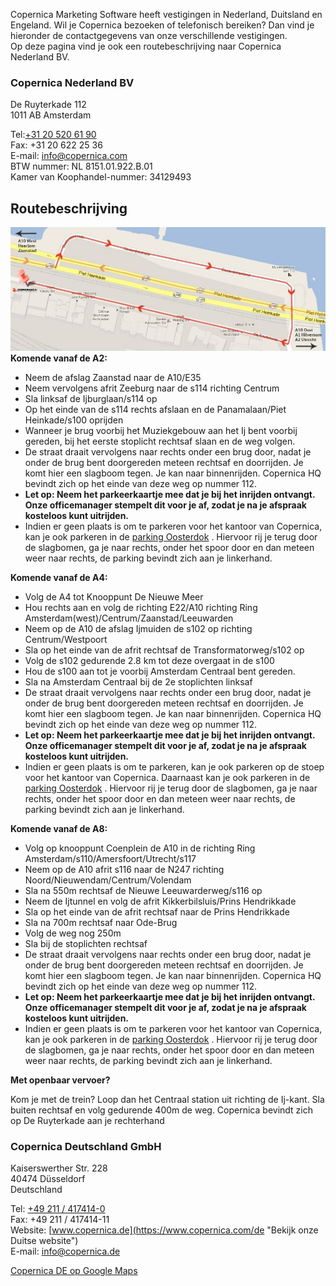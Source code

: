 Copernica Marketing Software heeft vestigingen in Nederland, Duitsland
en Engeland. Wil je Copernica bezoeken of telefonisch bereiken? Dan vind
je hieronder de contactgegevens van onze verschillende vestigingen.\
 Op deze pagina vind je ook een routebeschrijving naar Copernica
Nederland BV.

### Copernica Nederland BV

De Ruyterkade 112\
 1011 AB Amsterdam

Tel:[+31 20 520 61 90](tel:0031-205-206-190) \
 Fax: +31 20 622 25 36 \
 E-mail: [info@copernica.com](mailto:info@copernica.com "Email ons") \
 BTW nummer: NL 8151.01.922.B.01 \
 Kamer van Koophandel-nummer: 34129493

Routebeschrijving
-----------------

![route naar Copernica](../images/copernica-route.jpg "Route naar hoofdkantoor Copernica")
**Komende vanaf de A2:**

-   Neem de afslag Zaanstad naar de A10/E35
-   Neem vervolgens afrit Zeeburg naar de s114 richting Centrum
-   Sla linksaf de Ijburglaan/s114 op
-   Op het einde van de s114 rechts afslaan en de Panamalaan/Piet
    Heinkade/s100 oprijden
-   Wanneer je brug voorbij het Muziekgebouw aan het Ij bent voorbij
    gereden, bij het eerste stoplicht rechtsaf slaan en de weg volgen.
-   De straat draait vervolgens naar rechts onder een brug door, nadat
    je onder de brug bent doorgereden meteen rechtsaf en doorrijden. Je
    komt hier een slagboom tegen. Je kan naar binnenrijden. Copernica HQ
    bevindt zich op het einde van deze weg op nummer 112.
-   **Let op: Neem het parkeerkaartje mee dat je bij het inrijden
    ontvangt. Onze officemanager stempelt dit voor je af, zodat je na je
    afspraak kosteloos kunt uitrijden.**
-   Indien er geen plaats is om te parkeren voor het kantoor van
    Copernica, kan je ook parkeren in de [parking
    Oosterdok](http://www.oosterdokparking.nl/) . Hiervoor rij je terug
    door de slagbomen, ga je naar rechts, onder het spoor door en dan
    meteen weer naar rechts, de parking bevindt zich aan je linkerhand.

**Komende vanaf de A4:**

-   Volg de A4 tot Knooppunt De Nieuwe Meer
-   Hou rechts aan en volg de richting E22/A10 richting Ring
    Amsterdam(west)/Centrum/Zaanstad/Leeuwarden
-   Neem op de A10 de afslag Ijmuiden de s102 op richting
    Centrum/Westpoort
-   Sla op het einde van de afrit rechtsaf de Transformatorweg/s102 op
-   Volg de s102 gedurende 2.8 km tot deze overgaat in de s100
-   Hou de s100 aan tot je voorbij Amsterdam Centraal bent gereden.
-   Sla na Amsterdam Centraal bij de 2e stoplichten linksaf
-   De straat draait vervolgens naar rechts onder een brug door, nadat
    je onder de brug bent doorgereden meteen rechtsaf en doorrijden. Je
    komt hier een slagboom tegen. Je kan naar binnenrijden. Copernica HQ
    bevindt zich op het einde van deze weg op nummer 112.
-   **Let op: Neem het parkeerkaartje mee dat je bij het inrijden
    ontvangt. Onze officemanager stempelt dit voor je af, zodat je na je
    afspraak kosteloos kunt uitrijden.**
-   Indien er geen plaats is om te parkeren, kan je ook parkeren op de
    stoep voor het kantoor van Copernica. Daarnaast kan je ook parkeren
    in de [parking Oosterdok](http://www.oosterdokparking.nl/) .
    Hiervoor rij je terug door de slagbomen, ga je naar rechts, onder
    het spoor door en dan meteen weer naar rechts, de parking bevindt
    zich aan je linkerhand.

**Komende vanaf de A8:**

-   Volg op knooppunt Coenplein de A10 in de richting Ring
    Amsterdam/s110/Amersfoort/Utrecht/s117
-   Neem op de A10 afrit s116 naar de N247 richting
    Noord/Nieuwendam/Centrum/Volendam
-   Sla na 550m rechtsaf de Nieuwe Leeuwarderweg/s116 op
-   Neem de Ijtunnel en volg de afrit Kikkerbilsluis/Prins Hendrikkade
-   Sla op het einde van de afrit rechtsaf naar de Prins Hendrikkade
-   Sla na 700m rechtsaf naar Ode-Brug
-   Volg de weg nog 250m
-   Sla bij de stoplichten rechtsaf
-   De straat draait vervolgens naar rechts onder een brug door, nadat
    je onder de brug bent doorgereden meteen rechtsaf en doorrijden. Je
    komt hier een slagboom tegen. Je kan naar binnenrijden. Copernica HQ
    bevindt zich op het einde van deze weg op nummer 112.
-   **Let op: Neem het parkeerkaartje mee dat je bij het inrijden
    ontvangt. Onze officemanager stempelt dit voor je af, zodat je na je
    afspraak kosteloos kunt uitrijden.**
-   Indien er geen plaats is om te parkeren voor het kantoor van
    Copernica, kan je ook parkeren in de [parking
    Oosterdok](http://www.oosterdokparking.nl/) . Hiervoor rij je terug
    door de slagbomen, ga je naar rechts, onder het spoor door en dan
    meteen weer naar rechts, de parking bevindt zich aan je linkerhand.

**Met openbaar vervoer?**

Kom je met de trein? Loop dan het Centraal station uit richting de
Ij-kant. Sla buiten rechtsaf en volg gedurende 400m de weg. Copernica
bevindt zich op De Ruyterkade aan je rechterhand

### Copernica Deutschland GmbH

Kaiserswerther Str. 228 \
 40474 Düsseldorf \
 Deutschland

Tel: [+49 211 / 417414-0](tel:0049-211-417-4140) \
 Fax: +49 211 / 417414-11 \
 Website: [www.copernica.de](https://www.copernica.com/de "Bekijk onze Duitse website") \
 E-mail: [info@copernica.de](mailto:info@copernica.de "E-mail onze Duitse collega's")

[Copernica DE op Google
Maps](https://maps.google.nl/maps?ie=UTF8&cid=8641035882841265648&q=Copernica+Deutschland+GmbH&gl=NL&hl=nl&t=m&iwloc=A&ll=51.249762,6.765&spn=0.006295,0.006295&source=embed "Grotere kaart weergeven")
